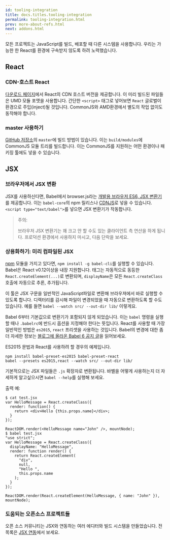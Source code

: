 ```yaml
---
id: tooling-integration
title: docs.titles.tooling-integration
permalink: tooling-integration.html
prev: more-about-refs.html
next: addons.html
---
```


모든 프로젝트는 JavaScript를 빌드, 배포할 때 다른 시스템을 사용합니다. 우리는 가능한 한 React를 환경에 구속받지 않도록 하려 노력했습니다.

## React

### CDN-호스트 React

[다운로드 페이지](/react/downloads.html)에서 React의 CDN 호스트 버전을 제공합니다. 이 미리 빌드된 파일들은 UMD 모듈 포맷을 사용합니다. 간단한 `<script>` 태그로 넣어보면 `React` 글로벌이 환경으로 주입(inject)될 것입니다. CommonJS와 AMD환경에서 별도의 작업 없이도 동작해야 합니다.


### master 사용하기

[GitHub 저장소](https://github.com/facebook/react)의 `master`에 빌드 방법이 있습니다. 이는 `build/modules`에 CommonJS 모듈 트리를 빌드합니다. 이는 CommonJS를 지원하는 어떤 환경이나 패키징 툴에도 넣을 수 있습니다.

## JSX

### 브라우저에서 JSX 변환

JSX를 사용하신다면, Babel에서 browser.js라는 [개발용 브라우저 ES6, JSX 변환기](http://babeljs.io/docs/usage/browser/)를 제공합니다. 이는 `babel-core`의 npm 릴리스나 [CDNJS](http://cdnjs.com/libraries/babel-core)로 넣을 수 있습니다. `<script type="text/babel">`를 넣으면 JSX 변환기가 작동합니다.

> 주의:
>
> 브라우저 JSX 변환기는 꽤 크고 안 할 수도 있는 클라이언트 측 연산을 하게 됩니다. 프로덕션 환경에서 사용하지 마시고, 다음 단락을 보세요.


### 상용화하기: 미리 컴파일된 JSX

[npm](https://www.npmjs.com/) 모듈을 가지고 있다면, `npm install -g babel-cli`를 실행할 수 있습니다. Babel은 React v0.12이상을 내장 지원합니다. 태그는 자동적으로 동등한 `React.createElement(...)`로 변환되며, `displayName`은 모든 `React.createClass` 호출에 자동으로 추론, 추가됩니다.

이 툴은 JSX 구문을 일반적인 JavaScript파일로 변환해 브라우져에서 바로 실행할 수 있도록 합니다. 디렉터리를 감시해 파일이 변경되었을 때 자동으로 변환하도록 할 수도 있습니다. 예를 들면 `babel --watch src/ --out-dir lib/` 이렇게요.

Babel 6부터 기본값으로 변환기가 포함되지 않게 되었습니다. 이는 `babel` 명령을 실행할 때나 `.babelrc`에 반드시 옵션을 지정해야 한다는 뜻입니다. React를 사용할 때 가장 일반적인 방법은 `es2015`, `react` 프리셋을 사용하는 것입니다. Babel의 변경에 대한 좀 더 자세한 정보는 [블로그에 올라온 Babel 6 공지 글](http://babeljs.io/blog/2015/10/29/6.0.0/)을 읽어보세요.

ES2015 문법과 React를 사용하려 할 경우의 예제입니다.

```
npm install babel-preset-es2015 babel-preset-react
babel --presets es2015,react --watch src/ --out-dir lib/
```

기본적으로는 JSX 파일들은 `.js` 확장자로 변환됩니다. 바벨을 어떻게 사용하는지 더 자세하게 알고싶으시면 `babel --help`를 실행해 보세요.

출력 예:

```
$ cat test.jsx
var HelloMessage = React.createClass({
  render: function() {
    return <div>Hello {this.props.name}</div>;
  }
});

ReactDOM.render(<HelloMessage name="John" />, mountNode);
$ babel test.jsx
"use strict";
var HelloMessage = React.createClass({
  displayName: "HelloMessage",
  render: function render() {
    return React.createElement(
      "div",
      null,
      "Hello ",
      this.props.name
    );
  }
});

ReactDOM.render(React.createElement(HelloMessage, { name: "John" }), mountNode);
```

### 도움되는 오픈소스 프로젝트들

오픈 소스 커뮤니티는 JSX와 연동하는 여러 에디터와 빌드 시스템을 만들었습니다. 전 목록은 [JSX 연동](https://github.com/facebook/react/wiki/Complementary-Tools#jsx-integrations)에서 보세요.
